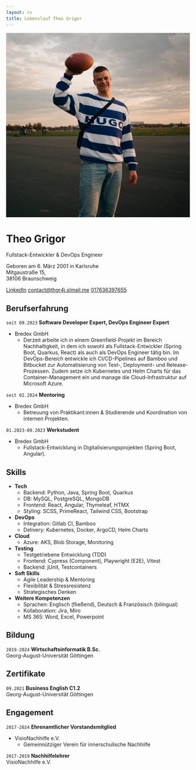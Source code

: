 ```yaml
---
layout: cv
title: Lebenslauf Theo Grigor
---
```

![Theo Grigor](/assets/football.jpg)  
# Theo Grigor
Fullstack-Entwickler & DevOps Engineer

Geboren am 6. März 2001 in Karlsruhe  
Mitgaustraße 15,  
38106 Braunschweig

<div id="webaddress">
    <a href="https://www.linkedin.com/in/theo-grigor-313167198">
    <i class="fa-brands fa-linkedin"></i>
    LinkedIn</a>
    <a href="mailto:contact@thgr4j.slmail.me">
    <i class="fa-regular fa-envelope"></i>
    contact@thgr4j.slmail.me</a>
    <a href="tel:+4917636397655">
    <i class="fa-solid fa-phone"></i>
    017636397655</a>
</div>

## Berufserfahrung

`seit 09.2023`
__Software Developer Expert, DevOps Engineer Expert__  
- Bredex GmbH  
    - <span class="job-desc">Derzeit arbeite ich in einem Greenfield-Projekt im Bereich Nachhaltigkeit, in dem ich sowohl als Fullstack-Entwickler (Spring Boot, Quarkus, React) als auch als DevOps Engineer tätig bin. Im DevOps-Bereich entwickle ich CI/CD-Pipelines auf Bamboo und Bitbucket zur Automatisierung von Test-, Deployment- und Release-Prozessen. Zudem setze ich Kubernetes und Helm Charts für das Container-Management ein und manage die Cloud-Infrastruktur auf Microsoft Azure.</span>

`seit 02.2024`
__Mentoring__  
- Bredex GmbH  
    - <span class="job-desc">Betreuung von Praktikant:innen & Studierende und Koordination von internen Projekten.</span>

`01.2023-09.2023`
__Werkstudent__  
- Bredex GmbH  
    - <span class="job-desc">Fullstack-Entwicklung in Digitalisierungsprojekten (Spring Boot, Angular).</span>

## Skills

- __Tech__
    - <span class="blue">Backend:</span> Python, Java, Spring Boot, Quarkus
    - <span class="blue">DB:</span> MySQL, PostgreSQL, MongoDB
    - <span class="blue">Frontend:</span> React, Angular, Thymeleaf, HTMX
    - <span class="blue">Styling:</span> SCSS, PrimeReact, Tailwind CSS, Bootstrap
- __DevOps__
    - <span class="blue">Integration:</span> Gitlab CI, Bamboo
    - <span class="blue">Delivery:</span> Kubernetes, Docker, ArgoCD, Helm Charts
- __Cloud__
    - <span class="blue">Azure:</span> AKS, Blob Storage, Monitoring
- __Testing__
    - Testgetriebene Entwicklung (TDD)
    - <span class="blue">Frontend:</span> Cypress (Component), Playwright (E2E), Vitest
    - <span class="blue">Backend:</span> jUnit, Testcontainers
- __Soft Skills__
    - Agile Leadership & Mentoring
    - Flexibilität & Stressresistenz
    - Strategisches Denken
- __Weitere Kompetenzen__
    - <span class="blue">Sprachen:</span> Englisch (fließend), Deutsch & Französisch (bilingual)
    - <span class="blue">Kollaboration:</span> Jira, Miro
    - <span class="blue">MS 365:</span> Word, Excel, Powerpoint

## Bildung

`2019-2024`
__Wirtschaftsinformatik B.Sc.__  
Georg-August-Universität Göttingen

## Zertifikate

`09.2021`
__Business English C1.2__  
Georg-August-Universität Göttingen

## Engagement

`2017-2024`
__Ehrenamtlicher Vorstandsmitglied__  
- VisioNachhilfe e.V.  
    - <span class="job-desc">Gemeinnütziger Verein für innerschulische Nachhilfe</span>

`2017-2019`
__Nachhilfelehrer__  
VisioNachhilfe e.V.

<!-- ### Footer

Last updated: Dec 2024 -->


